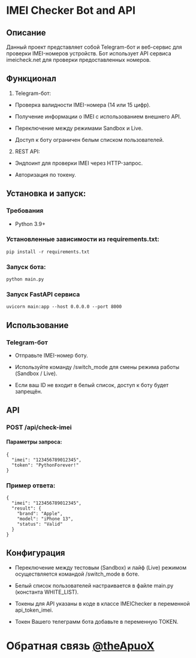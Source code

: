 # IMEI Checker Bot and API

## Описание

Данный проект представляет собой Telegram-бот и веб-сервис для проверки IMEI-номеров устройств. Бот использует API сервиса imeicheck.net для проверки предоставленных номеров.

## Функционал

1. Telegram-бот:

* Проверка валидности IMEI-номера (14 или 15 цифр).

* Получение информации о IMEI с использованием внешнего API.

* Переключение между режимами Sandbox и Live.

* Доступ к боту ограничен белым списком пользователей.

2. REST API:

* Эндпоинт для проверки IMEI через HTTP-запрос.

* Авторизация по токену.

## Установка и запуск:

### Требования

* Python 3.9+

### Установленные зависимости из requirements.txt:
```
pip install -r requirements.txt
```

### Запуск бота:
```
python main.py
```

### Запуск FastAPI сервиса
```
uvicorn main:app --host 0.0.0.0 --port 8000
```

## Использование

### Telegram-бот

* Отправьте IMEI-номер боту.

* Используйте команду /switch_mode для смены режима работы (Sandbox / Live).

* Если ваш ID не входит в белый список, доступ к боту будет запрещён.

## API

### POST /api/check-imei

#### Параметры запроса:
```
{
  "imei": "123456789012345",
  "token": "PythonForever!"
}
```

### Пример ответа:
```
{
  "imei": "123456789012345",
  "result": {
    "brand": "Apple",
    "model": "iPhone 13",
    "status": "Valid"
  }
}
```

## Конфигурация

* Переключение между тестовым (Sandbox) и лайф (Live) режимом осуществляется командой /switch_mode в боте.

* Белый список пользователей настраивается в файле main.py (константа WHITE_LIST).

* Токены для API указаны в коде в классе IMEIChecker в переменной api_token_imei.

* Токен Вашего телеграмм бота добавьте в переменную TOKEN.

# Обратная связь [@theApuoX](https://t.me/theApuoX)